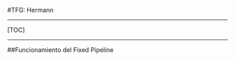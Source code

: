 


#TFG: Hermann

-----------------------------------------------------------

[TOC]

-----------------------------------------------------------

##Funcionamiento del Fixed Pipeline
